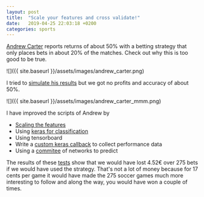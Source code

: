 ```yaml
---
layout: post
title:  "Scale your features and cross validate!"
date:   2019-04-25 22:03:18 +0200
categories: sports
---
```

[Andrew Carter](https://andrew.carterlunn.co.uk) reports returns of about 50% with a betting strategy that only places bets in about 20% of the matches. Check out why this is too good to be true.

![]({{ site.baseurl }}/assets/images/andrew_carter.png)

I tried to [simulate his results](https://github.com/Gearlux/football-predictor/blob/master/01_report.ipynb) but we got no profits and accuracy of about 50%.

![]({{ site.baseurl }}/assets/images/andrew_carter_mmm.png)

I have improved the scripts of Andrew by
- [Scaling the features](https://machinelearningmastery.com/how-to-improve-neural-network-stability-and-modeling-performance-with-data-scaling/)
- Using [keras for classification](https://machinelearningmastery.com/multi-class-classification-tutorial-keras-deep-learning-library/)
- Using tensorboard
- Write a [custom keras callback](https://medium.com/@upu1994/how-easy-is-making-custom-keras-callbacks-c771091602da) to collect performance data
- Using a [commitee](https://machinelearningmastery.com/ensemble-methods-for-deep-learning-neural-networks/) of networks to predict 

The results of these [tests](https://github.com/Gearlux/football-predictor/blob/master/02_revamped.ipynb) show that we would have lost 4.52€ over 275 bets if we would have used the strategy. That's not a lot of money because for 17 cents per game it would have made the 275 soccer games much more interesting to follow and along the way, you would have won a couple of times.

